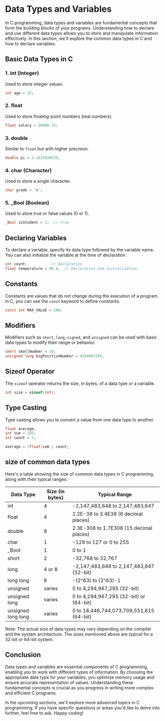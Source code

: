 # Data Types and Variables

In C programming, data types and variables are fundamental concepts that form the building blocks of your programs.
Understanding how to declare and use different data types allows you to store and manipulate information effectively. In
this section, we'll explore the common data types in C and how to declare variables.

## Basic Data Types in C

### 1. **int (Integer)**

Used to store integer values.

```c
int age = 25;
```

### 2. **float**

Used to store floating-point numbers (real numbers).

```c
float salary = 50000.75;
```

### 3. **double**

Similar to `float` but with higher precision.

```c
double pi = 3.1415926535;
```

### 4. **char (Character)**

Used to store a single character.

```c
char grade = 'A';
```

### 5. **_Bool (Boolean)**

Used to store true or false values (0 or 1).

```c
_Bool isStudent = 1;  // true
```

## Declaring Variables

To declare a variable, specify its data type followed by the variable name. You can also initialize the variable at the
time of declaration.

```c
int count;           // Declaration
float temperature = 98.6;  // Declaration and initialization
```

## Constants

Constants are values that do not change during the execution of a program. In C, you can use the `const` keyword to
define constants.

```c
const int MAX_VALUE = 100;
```

## Modifiers

Modifiers such as `short`, `long`, `signed`, and `unsigned` can be used with basic data types to modify their range or
behavior.

```c
short smallNumber = 10;
unsigned long bigPositiveNumber = 4294967295;
```

## Sizeof Operator

The `sizeof` operator returns the size, in bytes, of a data type or a variable.

```c
int size = sizeof(int);
```

## Type Casting

Type casting allows you to convert a value from one data type to another.

```c
float average;
int sum = 105;
int count = 5;

average = (float)sum / count;
```

## size of common data types

Here's a table showing the size of common data types in C programming, along with their typical ranges:

| Data Type          | Size (in bytes) | Typical Range                            |
|--------------------|-----------------|------------------------------------------|
| int                | 4               | -2,147,483,648 to 2,147,483,647          |
| float              | 4               | 1.2E-38 to 3.4E38 (6 decimal places)     |
| double             | 8               | 2.3E-308 to 1.7E308 (15 decimal places)  |
| char               | 1               | -128 to 127 or 0 to 255                  |
| _Bool              | 1               | 0 to 1                                   |
| short              | 2               | -32,768 to 32,767                        |
| long               | 4 or 8          | -2,147,483,648 to 2,147,483,647 (32-bit) |
| long long          | 8               | -(2^63) to (2^63)-1                      |
| unsigned           | varies          | 0 to 4,294,967,295 (32-bit)              |
| unsigned long      | varies          | 0 to 4,294,967,295 (32-bit) or (64-bit)  |
| unsigned long long | varies          | 0 to 18,446,744,073,709,551,615 (64-bit) |

Note: The actual size of data types may vary depending on the compiler and the system architecture. The sizes mentioned
above are typical for a 32-bit or 64-bit system.

## Conclusion

Data types and variables are essential components of C programming, enabling you to work with different types of
information. By choosing the appropriate data type for your variables, you optimize memory usage and ensure accurate
representation of values. Understanding these fundamental concepts is crucial as you progress in writing more complex
and efficient C programs.

In the upcoming sections, we'll explore more advanced topics in C programming. If you have specific questions or areas
you'd like to delve into further, feel free to ask. Happy coding!